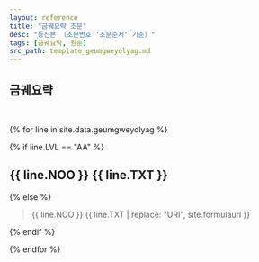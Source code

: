 ```yaml
---
layout: reference
title: "금궤요략 조문"
desc: "등진본 〔조문번호 '조문순서' 기준〕"
tags: [금궤요략, 원문]
src_path: template_geumgweyolyag.md
---
```



금궤요략
---------


<br>

{% for line in site.data.geumgweyolyag %}

{% if line.LVL == "AA" %}

## {{ line.NOO }} {{ line.TXT }}

{% else %}

> {{ line.NOO }}	{{ line.TXT | replace: "URI", site.formulaurl }}

{% endif %}

{% endfor %}
